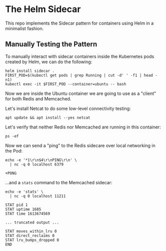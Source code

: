 # The Helm Sidecar

This repo implements the Sidecar pattern for containers using Helm in a
minimalist fashion.

## Manually Testing the Pattern

To manually interact with sidecar containers inside the Kubernetes pods created
by Helm, we can do the following:

```shell
helm install sidecar .
FIRST_POD=$(kubectl get pods | grep Running | cut -d' ' -f1 | head -n1)
kubectl exec -it $FIRST_POD --container=ubuntu -- bash
```

Now we are inside the Ubuntu container we are going to use as a "client" for
both Redis and Memcached.

Let's install Netcat to do some low-level connectivity testing:

```shell
apt update && apt install --yes netcat
```

Let's verify that neither Redis nor Memcached are running in this container:

```shell
ps -ef
```

Now we can send a "ping" to the Redis sidecare over local networking in the Pod:

```shell
echo -e '*1\r\n$4\r\nPING\r\n' \
  | nc -q 0 localhost 6379

+PONG
```

...and a `stats` command to the Memcached sidecar:

```shell
echo -e 'stats' \
  | nc -q 0 localhost 11211

STAT pid 1
STAT uptime 1685
STAT time 1613674569

... truncated output ...

STAT moves_within_lru 0
STAT direct_reclaims 0
STAT lru_bumps_dropped 0
END
```
